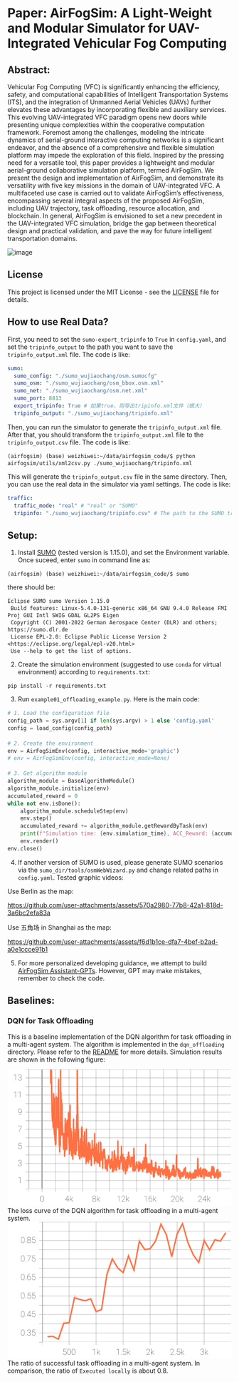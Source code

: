 # Paper: AirFogSim: A Light-Weight and Modular Simulator for UAV-Integrated Vehicular Fog Computing
## Abstract:
Vehicular Fog Computing (VFC) is significantly enhancing the efficiency, safety, and computational capabilities of Intelligent Transportation Systems (ITS), and the integration of Unmanned Aerial Vehicles (UAVs) further elevates these advantages by incorporating flexible and auxiliary services. This evolving UAV-integrated VFC paradigm opens new doors while presenting unique complexities within the cooperative computation framework. Foremost among the challenges, modeling the intricate dynamics of aerial-ground interactive computing networks is a significant endeavor, and the absence of a comprehensive and flexible simulation platform may impede the exploration of this field. Inspired by the pressing need for a versatile tool, this paper provides a lightweight and modular aerial-ground collaborative simulation platform, termed AirFogSim. We present the design and implementation of AirFogSim, and demonstrate its versatility with five key missions in the domain of UAV-integrated VFC. A multifaceted use case is carried out to validate AirFogSim’s effectiveness, encompassing several integral aspects of the proposed AirFogSim, including UAV trajectory, task offloading, resource allocation, and blockchain. In general, AirFogSim is envisioned to set a new precedent in the UAV-integrated VFC simulation, bridge the gap between theoretical design and practical validation, and pave the way for future intelligent transportation domains. 

![image](https://github.com/ZhiweiWei-NAMI/AirFogSim/assets/153070550/0e28ce03-8eed-40e7-8f9d-a85e067df575)

## License

This project is licensed under the MIT License - see the [LICENSE](LICENSE) file for details.

## How to use Real Data?
<!-- 在config.yaml中sumo-export_tripinfo设置为True，设置tripinfo_output，可以在指定位置输出tripinfo_output.xml文件 -->
First, you need to set the `sumo-export_tripinfo` to `True` in `config.yaml`, and set the `tripinfo_output` to the path you want to save the `tripinfo_output.xml` file. The code is like:
```yaml
sumo:
  sumo_config: "./sumo_wujiaochang/osm.sumocfg"
  sumo_osm: "./sumo_wujiaochang/osm_bbox.osm.xml"
  sumo_net: "./sumo_wujiaochang/osm.net.xml"
  sumo_port: 8813
  export_tripinfo: True # 如果true，则导出tripinfo.xml文件（很大）
  tripinfo_output: "./sumo_wujiaochang/tripinfo.xml"
```
Then, you can run the simulator to generate the `tripinfo_output.xml` file. After that, you should transform the `tripinfo_output.xml` file to the `tripinfo_output.csv` file. The code is like:
```
(airfogsim) (base) weizhiwei:~/data/airfogsim_code/$ python airfogsim/utils/xml2csv.py ./sumo_wujiaochang/tripinfo.xml
```
This will generate the `tripinfo_output.csv` file in the same directory. Then, you can use the real data in the simulator via yaml settings. The code is like:
```yaml
traffic:
  traffic_mode: "real" # "real" or "SUMO"
  tripinfo: "./sumo_wujiaochang/tripinfo.csv" # The path to the SUMO tripinfo file
```


## Setup:
1. Install [SUMO](https://sourceforge.net/projects/sumo/files/sumo/) (tested version is 1.15.0), and set the Environment variable. Once suceed, enter `sumo` in command line as:
```
(airfogsim) (base) weizhiwei:~/data/airfogsim_code/$ sumo
```
there should be:
```
Eclipse SUMO sumo Version 1.15.0
 Build features: Linux-5.4.0-131-generic x86_64 GNU 9.4.0 Release FMI Proj GUI Intl SWIG GDAL GL2PS Eigen
 Copyright (C) 2001-2022 German Aerospace Center (DLR) and others; https://sumo.dlr.de
 License EPL-2.0: Eclipse Public License Version 2 <https://eclipse.org/legal/epl-v20.html>
 Use --help to get the list of options.
```
2. Create the simulation environment (suggested to use `conda` for virtual environment) according to `requirements.txt`:
```
pip install -r requirements.txt
```
3. Run `example01_offloading_example.py`. Here is the main code:
```python
# 1. Load the configuration file
config_path = sys.argv[1] if len(sys.argv) > 1 else 'config.yaml'
config = load_config(config_path)

# 2. Create the environment
env = AirFogSimEnv(config, interactive_mode='graphic')
# env = AirFogSimEnv(config, interactive_mode=None)

# 3. Get algorithm module
algorithm_module = BaseAlgorithmModule()
algorithm_module.initialize(env)
accumulated_reward = 0
while not env.isDone():
    algorithm_module.scheduleStep(env)
    env.step()
    accumulated_reward += algorithm_module.getRewardByTask(env)
    print(f"Simulation time: {env.simulation_time}, ACC_Reward: {accumulated_reward}", end='\r')
    env.render()
env.close()
```

4. If another version of SUMO is used, please generate SUMO scenarios via the `sumo_dir/tools/osmWebWizard.py` and change related paths in `config.yaml`. Tested graphic videos:

Use Berlin as the map:

https://github.com/user-attachments/assets/570a2980-77b8-42a1-818d-3a6bc2efa83a

Use 五角场 in Shanghai as the map:

https://github.com/user-attachments/assets/f6d1b1ce-dfa7-4bef-b2ad-a0e1ccce91b1

5. For more personalized developing guidance, we attempt to build [AirFogSim Assistant-GPTs](https://chatgpt.com/g/g-uTOZnSsOr-airfogsim-assistant). However, GPT may make mistakes, remember to check the code.


<!-- use ./baselines/ -->
## Baselines:
### DQN for Task Offloading
This is a baseline implementation of the DQN algorithm for task offloading in a multi-agent system. The algorithm is implemented in the `dqn_offloading` directory. Please refer to the [README](./baselines/dqn_offloading/README.md) for more details. Simulation results are shown in the following figure:
<!-- ./baselines/Loss.svg -->
![Loss](./baselines/dqn_offloading/Loss.svg)
The loss curve of the DQN algorithm for task offloading in a multi-agent system.
![Ratio](./baselines/dqn_offloading/Ratio.svg)
The ratio of successful task offloading in a multi-agent system. In comparison, the ratio of `Executed locally` is about 0.8.
